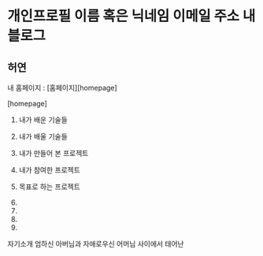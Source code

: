 개인프로필
이름 혹은 닉네임
이메일 주소
내 블로그
=======================
허연
----------------------
내 홈페이지 : [홈페이지][homepage]

[homepage] 
1. 내가 배운 기술들
2. 내가 배울 기술들
3. 내가 만들어 본 프로젝트
4. 내가 참여한 프로젝트
5. 목표로 하는 프로젝트

6.
7.
8.
9.
자기소개
엄하신 아버님과 자애로우신 어머님 사이에서 태어난 
